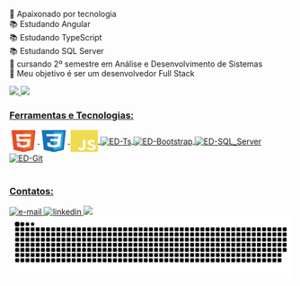 🔭 Apaixonado por tecnologia
<br />
📚 Estudando Angular
<br />
📚 Estudando TypeScript
<br />
📚 Estudando SQL Server
<br />
📘 cursando 2º semestre em Análise e Desenvolvimento de Sistemas
<br />
🎯 Meu objetivo é ser um desenvolvedor Full Stack

<div align="left">
  <a href="https://github.com/EdCarlos-Fernandes">
  <img height="160em" src="https://github-readme-stats.vercel.app/api?username=EdCarlos-Fernandes&show_icons=true&theme=dark#gh-dark-mode-only"/>
  <img height="160em" src="https://github-readme-stats.vercel.app/api/top-langs/?username=EdCarlos-Fernandes&layout=compact"/>
</div>

### Ferramentas e Tecnologias:
<div>
  <img align="center" alt="ED-HTML" height="40" width="50" src="https://raw.githubusercontent.com/devicons/devicon/master/icons/html5/html5-original.svg">
  <img align="center" alt="ED-CSS" height="40" width="50" src="https://raw.githubusercontent.com/devicons/devicon/master/icons/css3/css3-original.svg">
  <img align="center" alt="ED-Js" height="40" width="50" src="https://raw.githubusercontent.com/devicons/devicon/master/icons/javascript/javascript-plain.svg">
  <img align="center" alt="ED-Ts" height="40" width="50" src="https://cdn.jsdelivr.net/gh/devicons/devicon/icons/typescript/typescript-original.svg">
  <img align="center" alt="ED-Bootstrap" width="50" src="https://cdn.jsdelivr.net/gh/devicons/devicon/icons/bootstrap/bootstrap-original.svg">
  <img align="center" alt="ED-SQL_Server" width="50" src="https://cdn.jsdelivr.net/gh/devicons/devicon@v2.15.1/devicon.min.css" />
  <img align="center" alt="ED-Git" width="50" src="https://cdn.jsdelivr.net/gh/devicons/devicon/icons/git/git-original.svg" />
</div>

<br />

### Contatos:
<div> 
  <a href = "edcarlosfernandes017@gmail.com" target="_blank">
    <img src="https://img.shields.io/badge/-Gmail-%23333?style=for-the-badge&logo=gmail&logoColor=white" alt="e-mail">
  </a>
  <a href="https://www.linkedin.com/in/edcarlos-fernandes" target="_blank">
    <img src="https://img.shields.io/badge/-LinkedIn-%230077B5?style=for-the-badge&logo=linkedin&logoColor=white" alt="linkedin">
  </a>
 <a href="https://api.whatsapp.com/send?phone=55119102762046" target="_blank">
   <img src="https://img.shields.io/badge/WhatsApp-25D366?style=for-the-badge&logo=whatsapp&logoColor=white" target="_blank">
 </a>
  
  <img src="https://github.com/EdCarlos-Fernandes/EdCarlos-Fernandes/blob/main/github-contribution-grid-snake.svg" alt="joguinho snake">
</div>
